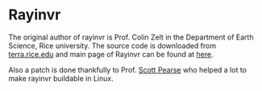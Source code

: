 # Rayinvr
The original author of rayinvr is Prof. Colin Zelt in the Department of Earth Science, Rice university. The source code is downloaded from [terra.rice.edu](http://terra.rice.edu/department/faculty/zelt/rayinvr.tar.gz) and main page of Rayinvr can be found at [here](http://terra.rice.edu/department/faculty/zelt/rayinvr.html).

Also a patch is done thankfully to Prof. [Scott Pearse](http://www.linkedin.com/in/scottpearse) who helped a lot to make rayinvr buildable in Linux.
